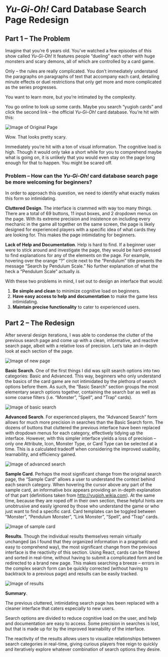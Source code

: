 # _Yu-Gi-Oh!_ Card Database Search Page Redesign

## Part 1 – The Problem

Imagine that you’re 6 years old. You’ve watched a few episodes of this show called _Yu-Gi-Oh!_ It features people “dueling” each other with huge monsters and scary demons, all of which are controlled by a card game.

Only – the rules are really complicated. You don’t immediately understand the paragraphs on paragraphs of text that accompany each card, detailing minute effects or duel restrictions that only get more and more complicated as the series progresses.

You want to learn more, but you’re intimated by the complexity.

You go online to look up some cards. Maybe you search “yugioh cards” and click the second link – the official _Yu-Gi-Oh!_ card database. You’re hit with this:

![Image of Original Page](assets/original.png)

Wow. That looks pretty scary.

Immediately you’re hit with a ton of visual information. The cognitive load is high. Though it would only take a short while for you to comprehend maybe what is going on, it is unlikely that you would even stay on the page long enough for that to happen. You might be scared off.

### Problem – How can the _Yu-Gi-Oh!_ card database search page be more welcoming for beginners?

In order to approach this question, we need to identify what exactly makes this form so intimidating.

**Cluttered Design**. The interface is crammed with way too many things. There are a total of 69 buttons, 11 input boxes, and 2 dropdown menus on the page. With its extreme precision and insistence on including every mechanic in the game all together on the same screen, the page is likely designed for experienced players with a specific idea of what cards they are looking for. This makes the page intimidating for beginners.

**Lack of Help and Documentation**. Help is hard to find. If a beginner user were to stick around and investigate the page, they would be hard-pressed to find explanations for any of the elements on the page. For example, hovering over the orange “?” circle next to the “Pendulum” title presents the message “Search by Pendulum Scale.” No further explanation of what the heck a “Pendulum Scale” actually _is_.

With these two problems in mind, I set out to design an interface that would:
1.	**Be simple and clean** to minimize cognitive load on beginners.
2.	**Have easy access to help and documentation** to make the game less intimidating.
3.	**Maintain precise functionality** to cater to experienced users.

## Part 2 – The Redesign

After several design iterations, I was able to condense the clutter of the previous search page and come up with a clean, informative, and reactive search page, albeit with a relative loss of precision. Let’s take an in-depth look at each section of the page.

![Image of new page](assets/redesign.png)

**Basic Search**. One of the first things I did was split search options into two categories: Basic and Advanced. This way, beginners who only understand the basics of the card game are not intimidated by the plethora of search options before them. As such, the “Basic Search” section groups the most elementary search options together, containing the search bar as well as some coarse filters (i.e. “Monster”, “Spell”, and “Trap” cards).

![Image of basic search](assets/basic.png)

**Advanced Search**. For experienced players, the “Advanced Search” form allows for much more precision in searches than the Basic Search form. The dozens of buttons that cluttered the previous interface have been replaced with dropdown menus for each category, effectively tidying up the interface. However, with this simpler interface yields a loss of precision – only one Attribute, Icon, Monster Type, or Card Type can be selected at a time. This is a calculated tradeoff when considering the improved usability, learnability, and efficiency gained.

![Image of advanced search](assets/advanced.png)

**Sample Card**. Perhaps the most significant change from the original search page, the “Sample Card” allows a user to understand the context behind each search category. When hovering the cursor above any part of the sample card, an informative box appears providing an in-depth explanation of that part (definitions taken from http://yugioh.wikia.com). At the same time, because they are roped off in their own section, these helpful hints are unobtrusive and easily ignored by those who understand the game or who just want to find a specific card. Card templates can be toggled between “Monster”, “Pendulum Monster”, “Link Monster”, “Spell”, and “Trap” cards.

![Image of sample card](assets/sample-card.png)

**Results**. Though the individual results themselves remain virtually unchanged (as I found that they organized information in a pragmatic and easy to comprehend way), the most significant change from the previous interface is the reactivity of this section. Using React, cards can be filtered and sorted in real-time, without having to submit a complicated form and be redirected to a brand new page. This makes searching a breeze – errors in the complex search form can be quickly corrected (without having to backtrack to a previous page) and results can be easily tracked.

![Image of results](assets/results.png)

**Summary**. 

The previous cluttered, intimidating search page has been replaced with a cleaner interface that caters especially to new users. 

Search options are divided to reduce cognitive load on the user, and help and documentation are easy to access. Some precision in searches is lost, but that is made up for by the improved learnability of the interface. 

The reactivity of the results allows users to visualize relationships between search categories in real-time, giving curious players free reign to quickly and iteratively explore whatever combination of search options they desire.
